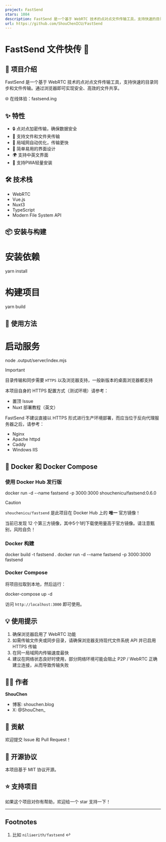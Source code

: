 ```yaml
---
project: FastSend
stars: 1084
description: FastSend 是一个基于 WebRTC 技术的点对点文件传输工具，支持快速的目录同步和文件传输。通过浏览器即可实现安全、高效的文件共享。
url: https://github.com/ShouChenICU/FastSend
---
```


FastSend 文件快传 🚀
================

📖 项目介绍
-------

FastSend 是一个基于 WebRTC 技术的点对点文件传输工具，支持快速的目录同步和文件传输。通过浏览器即可实现安全、高效的文件共享。

🌐 在线体验：fastsend.ing

✨ 特性
----

-   🔒 点对点加密传输，确保数据安全
-   📁 支持文件和文件夹传输
-   🚀 局域网自动优化，传输更快
-   🎯 简单易用的界面设计
-   🌍 支持中英文界面
-   📲 支持PWA轻量安装

🛠️ 技术栈
-------

-   WebRTC
-   Vue.js
-   Nuxt3
-   TypeScript
-   Modern File System API

📦 安装与构建
--------

# 安装依赖
yarn install

# 构建项目
yarn build

🚀 使用方法
-------

# 启动服务
node .output/server/index.mjs

Important

目录传输和同步需要 `HTTPS` 以及浏览器支持，一般新版本的桌面浏览器都支持

本项目自身的 HTTPS 配置方式（测试环境）请参考：

-   置顶 Issue
-   Nuxt 部署教程（英文）

FastSend 不建议直接以 HTTPS 形式进行生产环境部署，而应当位于反向代理服务器之后，请参考：

-   Nginx
-   Apache httpd
-   Caddy
-   Windows IIS

🐳 Docker 和 Docker Compose
--------------------------

### 使用 Docker Hub 发行版

docker run -d --name fastsend -p 3000:3000 shouchenicu/fastsend:0.6.0

Caution

`shouchenicu/fastsend` 是此项目在 Docker Hub 上的 **唯一** 官方镜像！

当前已发现 12 个第三方镜像，其中5个1的下载使用量高于官方镜像。请注意甄别，风险自负！

### Docker 构建

docker build -t fastsend .
docker run -d --name fastsend -p 3000:3000 fastsend

### Docker Compose

将项目拉取到本地，然后运行：

docker-compose up -d

访问 `http://localhost:3000` 即可使用。

💡 使用提示
-------

1.  确保浏览器启用了 WebRTC 功能
2.  如需传输文件夹或同步目录，请确保浏览器支持现代文件系统 API 并已启用 HTTPS 传输
3.  在同一局域网内传输速度最快
4.  建议在网络状态良好时使用，部分网络环境可能会阻止 P2P / WebRTC 正确建立连接，从而导致传输失败

👨‍💻 作者
--------

**ShouChen**

-   博客: shouchen.blog
-   X: @ShouChen\_

🤝 贡献
-----

欢迎提交 Issue 和 Pull Request！

📝 开源协议
-------

本项目基于 MIT 协议开源。

⭐ 支持项目
------

如果这个项目对你有帮助，欢迎给一个 star 支持一下！

* * *

Footnotes
---------

1.  比如 `niliaerith/fastsend` ↩

